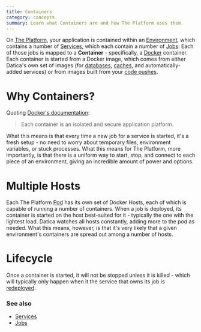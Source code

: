 ```yaml
---
title: Containers
category: concepts
summary: Learn what Containers are and how The Platform uses them.
---
```


On [The Platform](https://datica.com/platform), your application is contained within an [Environment](/compliant-cloud/articles/concepts/environments), which contains a number of [Services](/compliant-cloud/articles/concepts/services), which each contain a number of [Jobs](/compliant-cloud/articles/concepts/jobs). Each of those jobs is mapped to a **Container** - specifically, a [Docker](https://www.docker.com/) container. Each container is started from a Docker image, which comes from either Datica's own set of images (for [databases](/compliant-cloud/articles/concepts/services#database-services), [caches](/compliant-cloud/articles/concepts/services#caches-services), and automatically-added services) or from images built from your [code pushes](/compliant-cloud/articles/concepts/services#code-services).

# Why Containers?

Quoting [Docker's documentation](https://docs.docker.com/engine/understanding-docker/):

> Each container is an isolated and secure application platform.

What this means is that every time a new job for a service is started, it's a fresh setup - no need to worry about temporary files, environment variables, or stuck processes. What this means for The Platform, more importantly, is that there is a uniform way to start, stop, and connect to each piece of an environment, giving an incredible amount of power and options.

# Multiple Hosts

Each The Platform [Pod](/compliant-cloud/articles/concepts/pods) has its own set of Docker Hosts, each of which is capable of running a number of containers. When a job is deployed, its container is started on the host best-suited for it - typically the one with the lightest load. Datica watches all hosts constantly, adding more to the pod as needed. What this means, however, is that it's very likely that a given environment's containers are spread out among a number of hosts.

# Lifecycle

Once a container is started, it will not be stopped unless it is killed - which will typically only happen when it the service that owns its job is [redeployed](/compliant-cloud/articles/concepts/services#redeploying).

### See also

* [Services](/compliant-cloud/articles/concepts/services)
* [Jobs](/compliant-cloud/articles/concepts/jobs)
